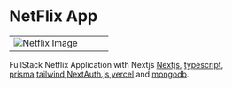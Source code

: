 # NetFlix App

|||||
|:-:|:-:|:-:|:-:|
|![Netflix Image](https://res.cloudinary.com/suberiq/image/upload/v1682831845/Screenshot_6_ocecmi.png)

FullStack Netflix Application with Nextjs [Nextjs](https://nextjs.org/), [typescript](https://www.typescriptlang.org/), [prisma](https://www.prisma.io/),[tailwind](https://tailwindcss.com/docs/guides/nextjs),[NextAuth.js](https://next-auth.js.org/getting-started/introduction),[vercel](https://vercel.com/dashboard) and [mongodb](https://www.mongodb.com/docs/manual/administration/install-community/).